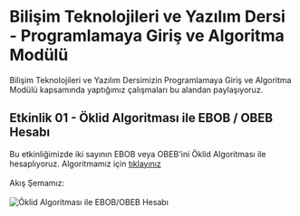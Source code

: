 # Bilişim Teknolojileri ve Yazılım Dersi - Programlamaya Giriş ve Algoritma Modülü
Bilişim Teknolojileri ve Yazılım Dersimizin Programlamaya Giriş ve Algoritma Modülü kapsamında yaptığımız çalışmaları bu alandan paylaşıyoruz.

## Etkinlik 01 - Öklid Algoritması ile EBOB / OBEB Hesabı
Bu etkinliğimizde iki sayının EBOB veya OBEB'ini Öklid Algoritması ile hesaplıyoruz.
Algoritmamız için [tıklayınız](https://github.com/Goktugsargin/BTY2028_PGA/blob/main/%C4%B0ki%20say%C4%B1n%C4%B1n%20ebobunu%20%C3%B6kild%20algoritmas%C4%B1%20ile%20bulma.txt)<br><br>
Akış Şemamız:<br><br>
![Öklid Algoritması ile EBOB/OBEB Hesabı](https://github.com/Goktugsargin/BTY2028_PGA/blob/main/iki%20say%C4%B1n%C4%B1n%20ebobunu%20hesaplama.jpg)
